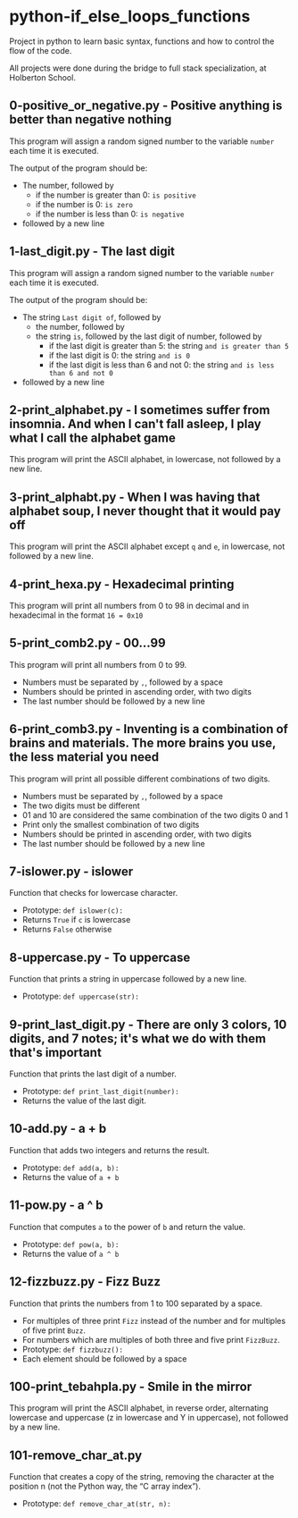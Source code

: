 # python-if_else_loops_functions
Project in python to learn basic syntax, functions and how to control the flow of the code.

All projects were done during the bridge to full stack specialization, at Holberton School.

## 0-positive_or_negative.py - Positive anything is better than negative nothing
This program will assign a random signed number to the variable `number` each time it is executed.

The output of the program should be:
- The number, followed by
    - if the number is greater than 0: `is positive`
    - if the number is 0: `is zero`
    - if the number is less than 0: `is negative`
- followed by a new line

## 1-last_digit.py - The last digit
This program will assign a random signed number to the variable `number` each time it is executed.

The output of the program should be:
- The string `Last digit of`, followed by
    - the number, followed by
    - the string `is`, followed by the last digit of number, followed by
        - if the last digit is greater than 5: the string `and is greater than 5`
        - if the last digit is 0: the string `and is 0`
        - if the last digit is less than 6 and not 0: the string `and is less than 6 and not 0`
- followed by a new line

## 2-print_alphabet.py - I sometimes suffer from insomnia. And when I can't fall asleep, I play what I call the alphabet game
This program will print the ASCII alphabet, in lowercase, not followed by a new line.

## 3-print_alphabt.py - When I was having that alphabet soup, I never thought that it would pay off
This program will print the ASCII alphabet except `q` and `e`, in lowercase, not followed by a new line.

## 4-print_hexa.py - Hexadecimal printing 
This program will print all numbers from 0 to 98 in decimal and in hexadecimal in the format `16 = 0x10`

## 5-print_comb2.py - 00...99
This program will print all numbers from 0 to 99.
- Numbers must be separated by `,`, followed by a space
- Numbers should be printed in ascending order, with two digits
- The last number should be followed by a new line

## 6-print_comb3.py - Inventing is a combination of brains and materials. The more brains you use, the less material you need 
This program will print all possible different combinations of two digits.
- Numbers must be separated by `,`, followed by a space
- The two digits must be different
- 01 and 10 are considered the same combination of the two digits 0 and 1
- Print only the smallest combination of two digits
- Numbers should be printed in ascending order, with two digits
- The last number should be followed by a new line

## 7-islower.py - islower 
Function that checks for lowercase character.
- Prototype: `def islower(c):`
- Returns `True` if `c` is lowercase
- Returns `False` otherwise

## 8-uppercase.py - To uppercase
Function that prints a string in uppercase followed by a new line.
- Prototype: `def uppercase(str):`

## 9-print_last_digit.py - There are only 3 colors, 10 digits, and 7 notes; it's what we do with them that's important
Function that prints the last digit of a number.
- Prototype: `def print_last_digit(number):`
- Returns the value of the last digit.

## 10-add.py - a + b
Function that adds two integers and returns the result.
- Prototype: `def add(a, b):`
- Returns the value of `a + b`

## 11-pow.py - a ^ b 
Function that computes `a` to the power of `b` and return the value.
- Prototype: `def pow(a, b):`
- Returns the value of `a ^ b`

## 12-fizzbuzz.py - Fizz Buzz
Function that prints the numbers from 1 to 100 separated by a space.
- For multiples of three print `Fizz` instead of the number and for multiples of five print `Buzz`.
- For numbers which are multiples of both three and five print `FizzBuzz`.
- Prototype: `def fizzbuzz():`
- Each element should be followed by a space

## 100-print_tebahpla.py -  Smile in the mirror
This program will print the ASCII alphabet, in reverse order, alternating lowercase and uppercase (z in lowercase and Y in uppercase), not followed by a new line.

## 101-remove_char_at.py
Function that creates a copy of the string, removing the character at the position n (not the Python way, the “C array index”).
- Prototype: `def remove_char_at(str, n):`

